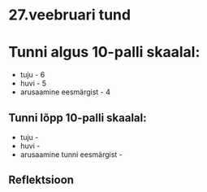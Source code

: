 # 27.veebruari tund

# Tunni algus 10-palli skaalal:

-   tuju - 6
-   huvi - 5
-   arusaamine eesmärgist - 4

## Tunni lõpp 10-palli skaalal:

-   tuju -
-   huvi -
-   arusaamine tunni eesmärgist -

## Reflektsioon
